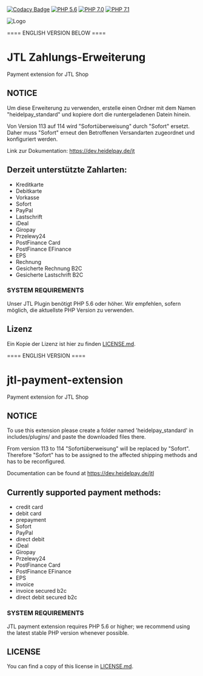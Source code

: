 [![Codacy Badge](https://api.codacy.com/project/badge/Grade/d1b7d9290e794724bff40d9a9a52e14d)](https://www.codacy.com/app/heidelpay/jtl-payment-extension?utm_source=github.com&amp;utm_medium=referral&amp;utm_content=heidelpay/jtl-payment-extension&amp;utm_campaign=Badge_Grade)
[![PHP 5.6](https://img.shields.io/badge/php-5.6-blue.svg)](http://www.php.net)
[![PHP 7.0](https://img.shields.io/badge/php-7.0-blue.svg)](http://www.php.net)
[![PHP 7.1](https://img.shields.io/badge/php-7.1-blue.svg)](http://www.php.net)

![Logo](https://dev.heidelpay.de/devHeidelpay_400_180.jpg)

==== ENGLISH VERSION BELOW ====
# JTL Zahlungs-Erweiterung
Payment extension for JTL Shop

## NOTICE
Um diese Erweiterung zu verwenden, erstelle einen Ordner mit dem Namen "heidelpay_standard" und kopiere dort die 
runtergeladenen Datein hinein.

Von Version 113 auf 114 wird "Sofortüberweisung" durch "Sofort" ersetzt. Daher muss "Sofort" erneut den Betroffenen Versandarten 
zugeordnet und konfiguriert werden.

Link zur Dokumentation: https://dev.heidelpay.de/jt

## Derzeit unterstützte Zahlarten:

* Kreditkarte
* Debitkarte
* Vorkasse
* Sofort
* PayPal
* Lastschrift
* iDeal
* Giropay
* Przelewy24
* PostFinance Card
* PostFinance EFinance
* EPS
* Rechnung
* Gesicherte Rechnung B2C
* Gesicherte Lastschrift B2C

### SYSTEM REQUIREMENTS

Unser JTL Plugin benötigt PHP 5.6 oder höher. 
Wir empfehlen, sofern möglich, die aktuellste PHP Version zu verwenden.

## Lizenz

Ein Kopie der Lizenz ist hier zu finden [LICENSE.md](LICENSE.md).

==== ENGLISH VERSION ====

# jtl-payment-extension
Payment extension for JTL Shop

## NOTICE
To use this extension please create a folder named 'heidelpay_standard' in includes/plugins/ and 
paste the downloaded files there.

From version 113 to 114 "Sofortüberweisung" will be replaced by "Sofort". Therefore "Sofort" has to be assigned to the affected shipping methods and has to be reconfigured.

Documentation can be found at https://dev.heidelpay.de/jtl

## Currently supported payment methods:

* credit card
* debit card
* prepayment
* Sofort
* PayPal
* direct debit
* iDeal
* Giropay
* Przelewy24
* PostFinance Card
* PostFinance EFinance
* EPS
* invoice
* invoice secured b2c
* direct debit secured b2c

### SYSTEM REQUIREMENTS

JTL payment extension requires PHP 5.6 or higher; we recommend using the
latest stable PHP version whenever possible.

## LICENSE

You can find a copy of this license in [LICENSE.md](LICENSE.md).




